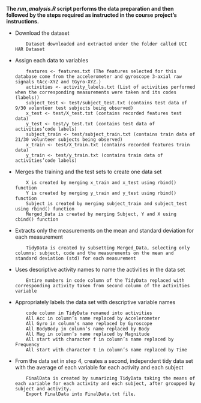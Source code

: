 **The *run_analysis.R* script performs the data preparation and then followed by the steps required as instructed in the course project’s instructions.**

* Download the dataset

          Dataset downloaded and extracted under the folder called UCI HAR Dataset

* Assign each data to variables

          features <- features.txt (The features selected for this database come from the accelerometer and gyroscope 3-axial raw signals tAcc-XYZ and tGyro-XYZ.)
          activities <- activity_labels.txt (List of activities performed when the corresponding measurements were taken and its codes (labels))
          subject_test <- test/subject_test.txt (contains test data of 9/30 volunteer test subjects being observed)
          x_test <- test/X_test.txt (contains recorded features test data)
          y_test <- test/y_test.txt (contains test data of activities’code labels)
          subject_train <- test/subject_train.txt (contains train data of 21/30 volunteer subjects being observed)
          x_train <- test/X_train.txt (contains recorded features train data)
          y_train <- test/y_train.txt (contains train data of activities’code labels)

* Merges the training and the test sets to create one data set

          X is created by merging x_train and x_test using rbind() function
          Y is created by merging y_train and y_test using rbind() function
          Subject is created by merging subject_train and subject_test using rbind() function
          Merged_Data is created by merging Subject, Y and X using cbind() function

* Extracts only the measurements on the mean and standard deviation for each measurement

          TidyData is created by subsetting Merged_Data, selecting only columns: subject, code and the measurements on the mean and standard deviation (std) for each measurement

* Uses descriptive activity names to name the activities in the data set

          Entire numbers in code column of the TidyData replaced with corresponding activity taken from second column of the activities variable

* Appropriately labels the data set with descriptive variable names

          code column in TidyData renamed into activities
          All Acc in column’s name replaced by Accelerometer
          All Gyro in column’s name replaced by Gyroscope
          All BodyBody in column’s name replaced by Body
          All Mag in column’s name replaced by Magnitude
          All start with character f in column’s name replaced by Frequency
          All start with character t in column’s name replaced by Time

* From the data set in step 4, creates a second, independent tidy data set with the average of each variable for each activity and each subject

          FinalData is created by sumarizing TidyData taking the means of each variable for each activity and each subject, after groupped by subject and activity.
          Export FinalData into FinalData.txt file.
